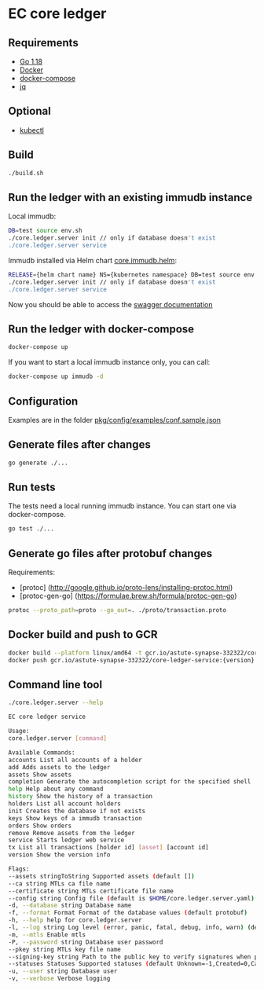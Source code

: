 # EC core ledger

## Requirements

- [Go 1.18](https://go.dev/doc/install)
- [Docker](https://www.docker.com/)
- [docker-compose](https://docs.docker.com/compose/install/)
- [jq](https://stedolan.github.io/jq/)

## Optional

- [kubectl](https://kubernetes.io/docs/tasks/tools/)

## Build

```bash
./build.sh
```

## Run the ledger with an existing immudb instance

Local immudb:

```bash
DB=test source env.sh
./core.ledger.server init // only if database doesn't exist
./core.ledger.server service
```

Immudb installed via Helm chart [core.immudb.helm](https://github.com/ec-systems/core.immudb.helm):

```bash
RELEASE={helm chart name} NS={kubernetes namespace} DB=test source env.sh
./core.ledger.server init // only if database doesn't exist
./core.ledger.server service
```

Now you should be able to access the [swagger documentation](http://localhost:8888/swagger/index.html)

## Run the ledger with docker-compose

```bash
docker-compose up
```

If you want to start a local immudb instance only, you can call:

```bash
docker-compose up immudb -d
```

## Configuration

Examples are in the folder [pkg/config/examples/conf.sample.json](https://github.com/ec-systems/core.ledger.server/tree/dev/pkg/config/examples)

## Generate files after changes

```bash
go generate ./...
```

## Run tests

The tests need a local running immudb instance. You can start one via docker-compose.

```bash
go test ./...
```

## Generate go files after protobuf changes

Requirements:

- [protoc] (http://google.github.io/proto-lens/installing-protoc.html)
- [protoc-gen-go] (https://formulae.brew.sh/formula/protoc-gen-go)

```bash
protoc --proto_path=proto --go_out=. ./proto/transaction.proto
```

## Docker build and push to GCR

```bash
docker build --platform linux/amd64 -t gcr.io/astute-synapse-332322/core-ledger-service:{version} .
docker push gcr.io/astute-synapse-332322/core-ledger-service:{version}
```

## Command line tool

```bash
./core.ledger.server --help

EC core ledger service

Usage:
core.ledger.server [command]

Available Commands:
accounts List all accounts of a holder
add Adds assets to the ledger
assets Show assets
completion Generate the autocompletion script for the specified shell
help Help about any command
history Show the history of a transaction
holders List all account holders
init Creates the database if not exists
keys Show keys of a immudb transaction
orders Show orders
remove Remove assets from the ledger
service Starts ledger web service
tx List all transactions [holder id] [asset] [account id]
version Show the version info

Flags:
--assets stringToString Supported assets (default [])
--ca string MTLs ca file name
--certificate string MTLs certificate file name
--config string Config file (default is $HOME/core.ledger.server.yaml)
-d, --database string Database name
-f, --format Format Format of the database values (default protobuf)
-h, --help help for core.ledger.server
-l, --log string Log level (error, panic, fatal, debug, info, warn) (default "info")
-m, --mtls Enable mtls
-P, --password string Database user password
--pkey string MTLs key file name
--signing-key string Path to the public key to verify signatures when presents
--statuses Statuses Supported statuses (default Unknown=-1,Created=0,CancellationFinished=998,Canceled=999,Finished=1000)
-u, --user string Database user
-v, --verbose Verbose logging
```
